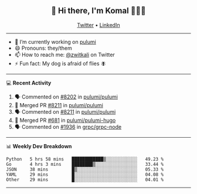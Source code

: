 <h2 align="center"> 👋 Hi there, I'm Komal 🧑🏾‍💻 </h2>
<p align="center">
    <a href="https://twitter.com/zwitkali">Twitter</a> •
    <a href="https://www.linkedin.com/in/komal-ali/">LinkedIn</a>
</p>

--------

- 🔭 I’m currently working on [pulumi](https://github.com/pulumi/pulumi)
- 😄 Pronouns: they/them
- 📫 How to reach me: [@zwitkali](https://twitter.com/zwitkali) on Twitter
- ⚡ Fun fact: My dog is afraid of flies 🪰

--------
💻 **Recent Activity**

<!--START_SECTION:activity-->
1. 🗣 Commented on [#8202](https://github.com/pulumi/pulumi/issues/8202) in [pulumi/pulumi](https://github.com/pulumi/pulumi)
2. 🎉 Merged PR [#8211](https://github.com/pulumi/pulumi/pull/8211) in [pulumi/pulumi](https://github.com/pulumi/pulumi)
3. 🗣 Commented on [#8211](https://github.com/pulumi/pulumi/issues/8211) in [pulumi/pulumi](https://github.com/pulumi/pulumi)
4. 🎉 Merged PR [#681](https://github.com/pulumi/pulumi-hugo/pull/681) in [pulumi/pulumi-hugo](https://github.com/pulumi/pulumi-hugo)
5. 🗣 Commented on [#1936](https://github.com/grpc/grpc-node/issues/1936) in [grpc/grpc-node](https://github.com/grpc/grpc-node)
<!--END_SECTION:activity-->

--------

📊 **Weekly Dev Breakdown**
<!--START_SECTION:waka-->
```text
Python   5 hrs 58 mins   ████████████▒░░░░░░░░░░░░   49.23 % 
Go       4 hrs 3 mins    ████████▒░░░░░░░░░░░░░░░░   33.44 % 
JSON     38 mins         █▒░░░░░░░░░░░░░░░░░░░░░░░   05.33 % 
YAML     29 mins         █░░░░░░░░░░░░░░░░░░░░░░░░   04.08 % 
Other    29 mins         █░░░░░░░░░░░░░░░░░░░░░░░░   04.01 % 
```
<!--END_SECTION:waka-->

--------
